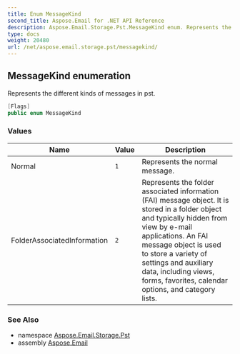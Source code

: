 ```yaml
---
title: Enum MessageKind
second_title: Aspose.Email for .NET API Reference
description: Aspose.Email.Storage.Pst.MessageKind enum. Represents the different kinds of messages in pst
type: docs
weight: 20480
url: /net/aspose.email.storage.pst/messagekind/
---
```

## MessageKind enumeration

Represents the different kinds of messages in pst.

```csharp
[Flags]
public enum MessageKind
```

### Values

| Name | Value | Description |
| --- | --- | --- |
| Normal | `1` | Represents the normal message. |
| FolderAssociatedInformation | `2` | Represents the folder associated information (FAI) message object. It is stored in a folder object and typically hidden from view by e-mail applications. An FAI message object is used to store a variety of settings and auxiliary data, including views, forms, favorites, calendar options, and category lists. |

### See Also

* namespace [Aspose.Email.Storage.Pst](../../aspose.email.storage.pst/)
* assembly [Aspose.Email](../../)


